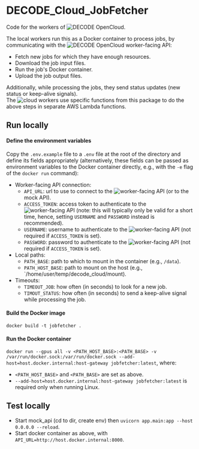 # DECODE_Cloud_JobFetcher
Code for the workers of ![DECODE OpenCloud](https://github.com/ries-lab/DECODE_Cloud_Documentation).

The local workers run this as a Docker container to process jobs, by communicating with the ![DECODE OpenCloud worker-facing API](https://github.com/ries-lab/DECODE_Cloud_WorkerAPI):
 - Fetch new jobs for which they have enough resources.
 - Download the job input files.
 - Run the job's Docker container.
 - Upload the job output files.

Additionally, while processing the jobs, they send status updates (new status or keep-alive signals).  
The ![cloud workers](https://github.com/ries-lab/DECODE_AWS_Infrastructure/tree/main/stack/worker/runtime/jobs_handler) use specific functions from this package to do the above steps in separate AWS Lambda functions.

## Run locally
#### Define the environment variables
Copy the `.env.example` file to a `.env` file at the root of the directory and define its fields appropriately (alternatively, these fields can be passed as environment variables to the Docker container directly, e.g., with the `-e` flag of the `docker run` command):
  - Worker-facing API connection:
    - `API_URL`: url to use to connect to the ![worker-facing API](https://github.com/ries-lab/DECODE_Cloud_WorkerAPI) (or to the mock API).
    - `ACCESS_TOKEN`: access token to authenticate to the ![worker-facing API](https://github.com/ries-lab/DECODE_Cloud_WorkerAPI) (note: this will typically only be valid for a short time, hence, setting `USERNAME` and `PASSWORD` instead is recommended).
    - `USERNAME`: username to authenticate to the ![worker-facing API](https://github.com/ries-lab/DECODE_Cloud_WorkerAPI) (not required if `ACCESS_TOKEN` is set).
    - `PASSWORD`: password to authenticate to the ![worker-facing API](https://github.com/ries-lab/DECODE_Cloud_WorkerAPI) (not required if `ACCESS_TOKEN` is set).
  - Local paths:
    - `PATH_BASE`: path to which to mount in the container (e.g., `/data`).
    - `PATH_HOST_BASE`: path to mount on the host (e.g., `/home/user/temp/decode_cloud/mount).
  - Timeouts:
    - `TIMEOUT_JOB`: how often (in seconds) to look for a new job.
    - `TIMOUT_STATUS`: how often (in seconds) to send a keep-alive signal while processing the job.
#### Build the Docker image
`docker build -t jobfetcher .`
#### Run the Docker container
`docker run --gpus all -v <PATH_HOST_BASE>:<PATH_BASE> -v /var/run/docker.sock:/var/run/docker.sock --add-host=host.docker.internal:host-gateway jobfetcher:latest`, where:
 - `<PATH_HOST_BASE>` and `<PATH_BASE>` are set as above.
 - `--add-host=host.docker.internal:host-gateway jobfetcher:latest` is required only when running Linux.

## Test locally
- Start mock_api (cd to dir, create env) then `uvicorn app.main:app --host 0.0.0.0 --reload`.
- Start docker container as above, with `API_URL=http://host.docker.internal:8000`.
